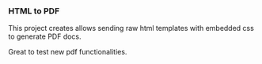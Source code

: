 ### HTML to PDF 

This project creates allows sending raw html templates with embedded css to generate PDF docs.

Great to test new pdf functionalities.